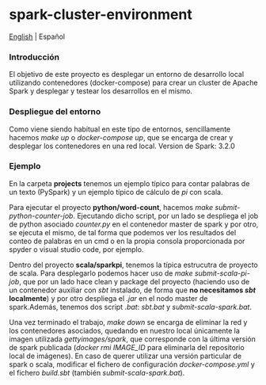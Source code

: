 # spark-cluster-environment

[English](./README.md) | Español

### Introducción
El objetivo de este proyecto es desplegar un entorno de desarrollo local utilizando contenedores (docker-compose) para crear un cluster de Apache Spark y desplegar y testear los desarrollos en el mismo.

### Despliegue del entorno
Como viene siendo habitual en este tipo de entornos, sencillamente hacemos *make up* o *docker-compose up*, que se encarga de crear y desplegar los contenedores en una red local.
Version de Spark: 3.2.0
### Ejemplo
En la carpeta **projects** tenemos un ejemplo típico para contar palabras de un texto (PySpark) y un ejemplo típico de cálculo de *pi* con scala. 

Para ejecutar el proyecto **python/word-count**, hacemos *make submit-python-counter-job*. Ejecutando dicho script, por un lado se despliega el job de python asociado *counter.py* en el contenedor master de spark y por otro, se ejecuta el mismo, de tal forma que podemos ver los resultados del conteo de palabras en un cmd o en la propia consola proporcionada por spyder o visual studio code, por ejemplo.

Dentro del proyecto **scala/sparkpi**, tenemos la típica estrucutra de proyecto de scala. Para desplegarlo podemos hacer uso de *make submit-scala-pi-job*, que por un lado hace clean y package del proyecto (haciendo uso de un contenedor auxiliar con *sbt* instalado, de forma que **no necesitamos *sbt* localmente**) y por otro despliega el *.jar* en el nodo master de spark.Además, tenemos dos script *.bat*: *sbt.bat* y *submit-scala-spark.bat*.
 
Una vez terminado el trabajo, *make down* se encarga de eliminar la red y los contenedores asociados, quedando en nuestro local únicamente la imagen utilizada *gettyimages/spark*, que corresponde con la última versión de spark publicada (*docker rmi IMAGE_ID* para eliminarla del repositorio local de imágenes). En caso de querer utilizar una versión particular de spark o scala, modificar el fichero de configuración *docker-compose.yml* y el fichero *build.sbt* (también *submit-scala-spark.bat*).
